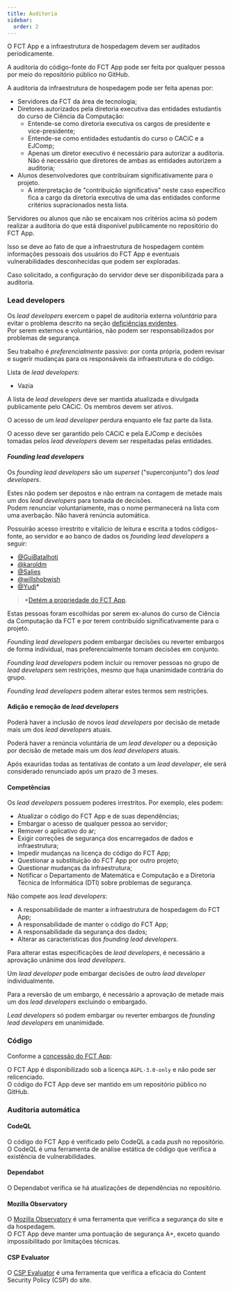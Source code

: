 ```yaml
---
title: Auditoria
sidebar:
  order: 2
---
```


O FCT App e a infraestrutura de hospedagem devem ser auditados periodicamente.

A auditoria do código-fonte do FCT App pode ser feita por qualquer pessoa por meio do repositório público no GitHub.

A auditoria da infraestrutura de hospedagem pode ser feita apenas por:

- Servidores da FCT da área de tecnologia;
- Diretores autorizados pela diretoria executiva das entidades estudantis do curso de Ciência da Computação:
  - Entende-se como diretoria executiva os cargos de presidente e vice-presidente;
  - Entende-se como entidades estudantis do curso o CACiC e a EJComp;
  - Apenas um diretor executivo é necessário para autorizar a auditoria. Não é necessário que diretores de ambas as entidades autorizem a auditoria;
- Alunos desenvolvedores que contribuíram significativamente para o projeto.
  - A interpretação de "contribuição significativa" neste caso específico fica a cargo da diretoria executiva de uma das entidades conforme critérios supracionados nesta lista.

Servidores ou alunos que não se encaixam nos critérios acima só podem realizar a auditoria do que está disponível publicamente no repositório do FCT App.

Isso se deve ao fato de que a infraestrutura de hospedagem contém informações pessoais dos usuários do FCT App e eventuais vulnerabilidades desconhecidas que podem ser exploradas.

Caso solicitado, a configuração do servidor deve ser disponibilizada para a auditoria.

### Lead developers

Os _lead developers_ exercem o papel de auditoria externa _voluntária_ para evitar o problema descrito na seção [deficiências evidentes](https://cacic.dev.br/docs/Recursos/Servidores/FCTDTIWEBXP01/Vulnerabilidades#deficiências-evidentes).  
Por serem externos e voluntários, não podem ser responsabilizados por problemas de segurança.

Seu trabalho é _preferencialmente_ passivo: por conta própria, podem revisar e sugerir mudanças para os responsáveis da infraestrutura e do código.

Lista de _lead developers_:

- Vazia

A lista de _lead developers_ deve ser mantida atualizada e divulgada publicamente pelo CACiC. Os membros devem ser ativos.

O acesso de um _lead developer_ perdura enquanto ele faz parte da lista.

O acesso deve ser garantido pelo CACiC e pela EJComp e decisões tomadas pelos _lead developers_ devem ser respeitadas pelas entidades.

#### _Founding lead developers_

Os _founding lead developers_ são um _superset_ ("superconjunto") dos _lead developers_.

Estes não podem ser depostos e não entram na contagem de metade mais um dos _lead developers_ para tomada de decisões.  
Podem renunciar voluntariamente, mas o nome permanecerá na lista com uma averbação. Não haverá renúncia automática.

Possuirão acesso irrestrito e vitalício de leitura e escrita a todos códigos-fonte, ao servidor e ao banco de dados os _founding lead developers_ a seguir:

- [@GuiBatalhoti](https://github.com/GuiBatalhoti)
- [@karoldm](https://github.com/karoldm)
- [@Salies](https://github.com/salies)
- [@willshobwish](https://github.com/willshobwish)
- [@Yudi](https://github.com/Yudi)\*

> \*[Detém a propriedade do FCT App](/Geral/Licenças).

Estas pessoas foram escolhidas por serem ex-alunos do curso de Ciência da Computação da FCT e por terem contribuído significativamente para o projeto.

_Founding lead developers_ podem embargar decisões ou reverter embargos de forma individual, mas preferencialmente tomam decisões em conjunto.

_Founding lead developers_ podem incluir ou remover pessoas no grupo de _lead developers_ sem restrições, mesmo que haja unanimidade contrária do grupo.

_Founding lead developers_ podem alterar estes termos sem restrições.

#### Adição e remoção de _lead developers_

Poderá haver a inclusão de novos _lead developers_ por decisão de metade mais um dos _lead developers_ atuais.

Poderá haver a renúncia voluntária de um _lead developer_ ou a deposição por decisão de metade mais um dos _lead developers_ atuais.

Após exauridas todas as tentativas de contato a um _lead developer_, ele será considerado renunciado após um prazo de 3 meses.

#### Competências

Os _lead developers_ possuem poderes irrestritos. Por exemplo, eles podem:

- Atualizar o código do FCT App e de suas dependências;
- Embargar o acesso de qualquer pessoa ao servidor;
- Remover o aplicativo do ar;
- Exigir correções de segurança dos encarregados de dados e infraestrutura;
- Impedir mudanças na licença do código do FCT App;
- Questionar a substituição do FCT App por outro projeto;
- Questionar mudanças da infraestrutura;
- Notificar o Departamento de Matemática e Computação e a Diretoria Técnica de Informática (DTI) sobre problemas de segurança.

Não compete aos _lead developers_:

- A responsabilidade de manter a infraestrutura de hospedagem do FCT App;
- A responsabilidade de manter o código do FCT App;
- A responsabilidade da segurança dos dados;
- Alterar as características dos _founding lead developers_.

Para alterar estas especificações de _lead developers_, é necessário a aprovação unânime dos _lead developers_.

Um _lead developer_ pode embargar decisões de outro _lead developer_ individualmente.

Para a reversão de um embargo, é necessário a aprovação de metade mais um dos _lead developers_ excluindo o embargado.

_Lead developers_ só podem embargar ou reverter embargos de _founding lead developers_ em unanimidade.

### Código

Conforme a [concessão do FCT App](/Geral/Licenças):

O FCT App é disponibilizado sob a licença `AGPL-3.0-only` e não pode ser relicenciado.  
O código do FCT App deve ser mantido em um repositório público no GitHub.

### Auditoria automática

#### CodeQL

O código do FCT App é verificado pelo CodeQL a cada _push_ no repositório.  
O CodeQL é uma ferramenta de análise estática de código que verifica a existência de vulnerabilidades.

#### Dependabot

O Dependabot verifica se há atualizações de dependências no repositório.

#### Mozilla Observatory

O [Mozilla Observatory](https://observatory.mozilla.org) é uma ferramenta que verifica a segurança do site e da hospedagem.  
O FCT App deve manter uma pontuação de segurança A+, exceto quando impossibilitado por limitações técnicas.

#### CSP Evaluator

O [CSP Evaluator](https://csp-evaluator.withgoogle.com/) é uma ferramenta que verifica a eficácia do Content Security Policy (CSP) do site.
